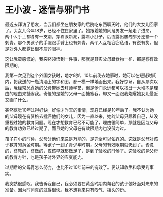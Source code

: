 # 王小波 - 迷信与邪门书

最近去拜访了朋友，当我们都坐在朋友家的后院吃东西聊天时，他们的大女儿回家了。大女儿今年18岁，已经不住在家里了。她跟着她的同居男友一起走了进来，两个人手上都各有一支烟。穿着很新潮，露着小肚子，后面露出腰的部分还有一个刺青。那个男孩子的手腕跟手臂上也有刺青。两个人互相窃窃私语，有说有笑，但是对外人都露出很不屑的眼神。


这让我蛮感慨的，我突然领悟到一件事，那就是其实父母跟食物一样，都是有有效限期的。

我第一次见到这个外国女孩时，她才8岁。10年前我去她家时，她可以在短短时间内，把我送的一瓶清酒上的字和图，都一模一样地画出来。我好惊讶，自从那次以后，我经常怂恿她的父母带她去拜师学艺，但是他们永远都可以找出一大堆不是理由的理由来搪塞我。奇怪的是她的父母一面搪塞我，却又一面跟我炫耀她女儿最近又画了什么。

突然惊觉10年过得好快，好像才昨天的事情，现在已经是10年后了。我不认为她的父母现在有资格去批评他们的女儿，因为一直以来，她的父母只顾着自己，从没重视过她的教育问题。现在才想教育已经不可能了，理由很简单，那就是因为父母的教育功效已经过期了。而且她的父母在有效限期内也没努力过。


孩子在小的时候，父母对他们来说是万能的，是完全可以依靠的。这就是父母对孩子教育的黄金时期。等孩子一到了青少年时期，父母的有效限期就快到了。该说的，该教的，该做的，应该早就都做足了，是到了验收的时候了。这验收的是父母的教育方针，也是孩子对外界的应变能力。


过期后的父母再怎么努力，也比不过10年前来的有效了。要认知收手和承受的事实。


我突然很感叹，我告诉我自己，我必须要在黄金时期内帮我的孩子做好面对未来的准备。因为时间真的过得很快。我不想将来只有叹气、摇头的份。